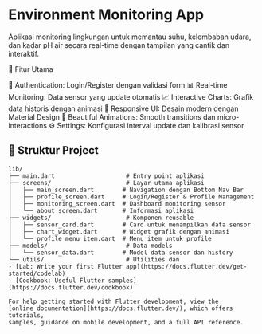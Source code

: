 # Environment Monitoring App

Aplikasi monitoring lingkungan untuk memantau suhu, kelembaban udara, dan kadar pH air secara real-time dengan tampilan yang cantik dan interaktif.

🚀 Fitur Utama

🔐 Authentication: Login/Register dengan validasi form
📊 Real-time Monitoring: Data sensor yang update otomatis
📈 Interactive Charts: Grafik data historis dengan animasi
📱 Responsive UI: Desain modern dengan Material Design
🎨 Beautiful Animations: Smooth transitions dan micro-interactions
⚙️ Settings: Konfigurasi interval update dan kalibrasi sensor

## 📁 Struktur Project

```
lib/
├── main.dart                    # Entry point aplikasi
├── screens/                     # Layar utama aplikasi
│   ├── main_screen.dart        # Navigation dengan Bottom Nav Bar
│   ├── profile_screen.dart     # Login/Register & Profile Management
│   ├── monitoring_screen.dart  # Dashboard monitoring sensor
│   └── about_screen.dart       # Informasi aplikasi
├── widgets/                     # Komponen reusable
│   ├── sensor_card.dart        # Card untuk menampilkan data sensor
│   ├── chart_widget.dart       # Widget grafik dengan animasi
│   └── profile_menu_item.dart  # Menu item untuk profile
├── models/                      # Data models
│   └── sensor_data.dart        # Model data sensor dan history
└── utils/                       # Utilities dan
- [Lab: Write your first Flutter app](https://docs.flutter.dev/get-started/codelab)
- [Cookbook: Useful Flutter samples](https://docs.flutter.dev/cookbook)

For help getting started with Flutter development, view the
[online documentation](https://docs.flutter.dev/), which offers tutorials,
samples, guidance on mobile development, and a full API reference.
